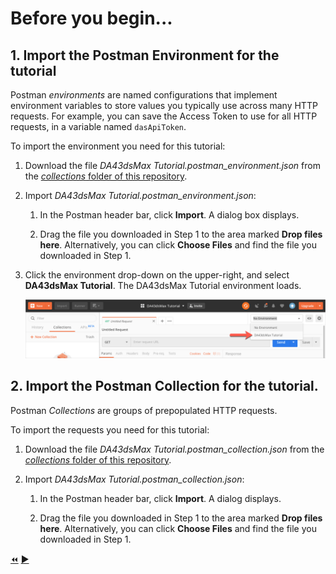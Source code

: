 # Before you begin...

## 1. Import the Postman Environment for the tutorial

Postman *environments* are named configurations that implement environment variables to store values you typically use across many HTTP requests. For example, you can save the Access Token to use for all HTTP requests, in a variable named `dasApiToken`. 

To import the environment you need for this tutorial:

1. Download the file *DA43dsMax Tutorial.postman_environment.json* from the [*collections* folder of this repository](../collections).

2. Import *DA43dsMax Tutorial.postman_environment.json*:

    1. In the Postman header bar, click **Import**. A dialog box displays.

    2. Drag the file you downloaded in Step 1 to the area marked **Drop files here**. Alternatively, you can click **Choose Files** and find the file you downloaded in Step 1.

3. Click the environment drop-down on the upper-right, and select **DA43dsMax Tutorial**. The DA43dsMax Tutorial environment loads.

   ![Postman Environment drop-down](../images/postman_environment_dropdown.png "Postman Environment drop-down")

## 2. Import the Postman Collection for the tutorial.

Postman *Collections* are groups of prepopulated HTTP requests. 

To import the requests you need for this tutorial:

1. Download the file *DA43dsMax Tutorial.postman_collection.json* from the [*collections* folder of this repository](../collections).

2. Import *DA43dsMax Tutorial.postman_collection.json*:

    1. In the Postman header bar, click **Import**. A dialog displays.

    2. Drag the file you downloaded in Step 1 to the area marked **Drop files here**. Alternatively, you can click **Choose Files** and find the file you downloaded in Step 1.


[:rewind:](../readme.md "readme.md")  [:arrow_forward:](task-1.md "Next task")

